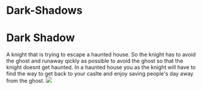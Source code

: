 # Dark-Shadows
<h1>Dark Shadow</h1>
<p>A knight that is trying to escape a haunted house. So the knight has to avoid the ghost and runaway qickly as possible to avoid the ghost so that the knight doesnt get haunted. In a haunted house you as the knight will have to find the way to get back to your caslte and enjoy saving people's day away from the ghost.
 <img src="https://ak2.picdn.net/shutterstock/videos/4457852/thumb/1.jpg">
